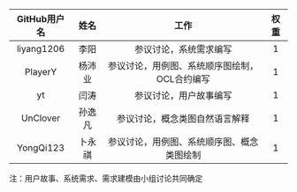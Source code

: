 |GitHub用户名  |姓名      | 工作                        |权重|
|:------------:|:----------:|:--------------------------------------:|:---:|
|liyang1206   |李阳      |参议讨论，系统需求编写                   |1|
|PlayerY     | 杨沛业    | 参议讨论，用例图、系统顺序图绘制，OCL合约编写   |1|
| yt        |闫涛      |参议讨论，用户故事编写       |1|
| UnClover    | 孙逸凡    |参议讨论，概念类图自然语言解释              |1|
|YongQi123    | 卜永祺    |参议讨论，用例图、系统顺序图、概念类图绘制   |1|

注：用户故事、系统需求、需求建模由小组讨论共同确定



